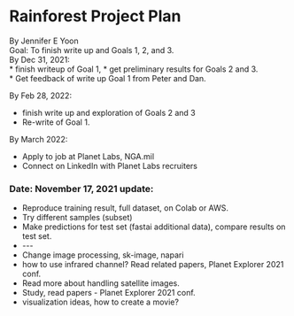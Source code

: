 # Rainforest Project Plan   

By Jennifer E Yoon  
Goal: To finish write up and Goals 1, 2, and 3.  
   By Dec 31, 2021:   
    * finish writeup of Goal 1, 
    * get preliminary results for Goals 2 and 3.  
    * Get feedback of write up Goal 1 from Peter and Dan.  
    
   By Feb 28, 2022:  
   * finish write up and exploration of Goals 2 and 3  
   * Re-write of Goal 1.  

  By March 2022:  
   * Apply to job at Planet Labs, NGA.mil  
   * Connect on LinkedIn with Planet Labs recruiters    

### Date: November 17, 2021 update:  

 * Reproduce training result, full dataset, on Colab or AWS.  
 * Try different samples (subset)  
 * Make predictions for test set (fastai additional data), compare results on test set.  
 * \-\-\-    
 * Change image processing, sk-image, napari  
 * how to use infrared channel?  Read related papers, Planet Explorer 2021 conf.  
 * Read more about handling satellite images.  
 * Study, read papers - Planet Explorer 2021 conf.  
 * visualization ideas, how to create a movie?  


